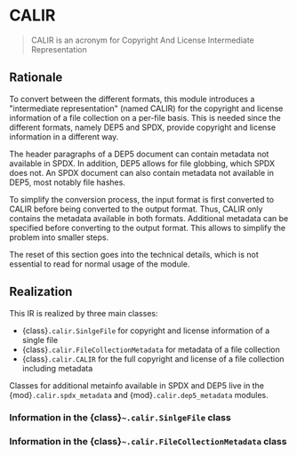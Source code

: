 <!--
SPDX-FileCopyrightText: 2022 Stephan Lachnit <stephanlachnit@debian.org>

SPDX-License-Identifier: CC-BY-SA-4.0
-->

# CALIR

> CALIR is an acronym for Copyright And License Intermediate Representation

## Rationale

To convert between the different formats, this module introduces a "intermediate representation" (named CALIR) for the copyright and license information of a file collection on a per-file basis. This is needed since the different formats, namely DEP5 and SPDX, provide copyright and license information in a different way.

The header paragraphs of a DEP5 document can contain metadata not available in SPDX. In addition, DEP5 allows for file globbing, which SPDX does not. An SPDX document can also contain metadata not available in DEP5, most notably file hashes.

To simplify the conversion process, the input format is first converted to CALIR before being converted to the output format. Thus, CALIR only contains the metadata available in both formats. Additional metadata can be specified before converting to the output format. This allows to simplify the problem into smaller steps.

The reset of this section goes into the technical details, which is not essential to read for normal usage of the module.

## Realization

This IR is realized by three main classes:

- {class}`.calir.SinlgeFile` for copyright and license information of a single file
- {class}`.calir.FileCollectionMetadata` for metadata of a file collection
- {class}`.calir.CALIR` for the full copyright and license of a file collection including metadata

Classes for additional metainfo available in SPDX and DEP5 live in the {mod}`.calir.spdx_metadata` and {mod}`.calir.dep5_metadata` modules.

### Information in the {class}`~.calir.SinlgeFile` class

### Information in the {class}`~.calir.FileCollectionMetadata` class
